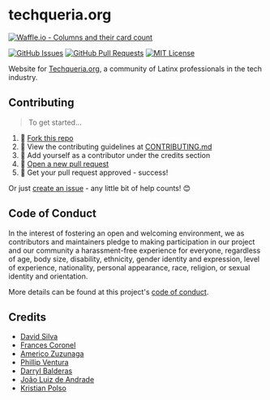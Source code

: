 # techqueria.org

[![Waffle.io - Columns and their card count](https://badge.waffle.io/techqueria/website.svg?columns=all)](https://waffle.io/techqueria/website)

[![GitHub Issues](https://img.shields.io/github/issues/techqueria/website.svg?style=flat-square)](https://github.com/techqueria/website/issues) [![GitHub Pull Requests](https://img.shields.io/github/issues-pr/techqueria/website.svg?style=flat-square)](https://github.com/techqueria/website/pulls) [![MIT License](https://img.shields.io/github/license/techqueria/website.svg?style=flat-square)](http://badges.mit-license.org)

Website for [Techqueria.org](http://techqueria.org/), a community of Latinx professionals in the tech industry.

## Contributing

> To get started...

1.  🍴 [Fork this repo](https://github.com/techqueria/website#fork-destination-box)
2.  🔨 View the contributing guidelines at [CONTRIBUTING.md](CONTRIBUTING.md)
3.  👥 Add yourself as a contributor under the credits section
4.  🔧 [Open a new pull request](https://github.com/techqueria/website/compare)
5.  🎉 Get your pull request approved - success!

Or just [create an issue](https://github.com/techqueria/website/issues) - any little bit of help counts! 😊

## Code of Conduct

In the interest of fostering an open and welcoming environment, we as contributors and maintainers pledge to making participation in our project and our community a harassment-free experience for everyone, regardless of age, body size, disability, ethnicity, gender identity and expression, level of experience, nationality, personal appearance, race, religion, or sexual identity and orientation.

More details can be found at this project's [code of conduct](.github/CODE_OF_CONDUCT.md).

## Credits

- [David Silva](https://github.com/dvidsilva)
- [Frances Coronel](https://github.com/fvcproductions)
- [Americo Zuzunaga](https://github.com/azuzunaga)
- [Phillip Ventura](https://github.com/fvntr)
- [Darryl Balderas](https://github.com/db118)
- [João Luiz de Andrade](https://github.com/joaoluizn)
- [Kristian Polso](https://github.com/krisseck)